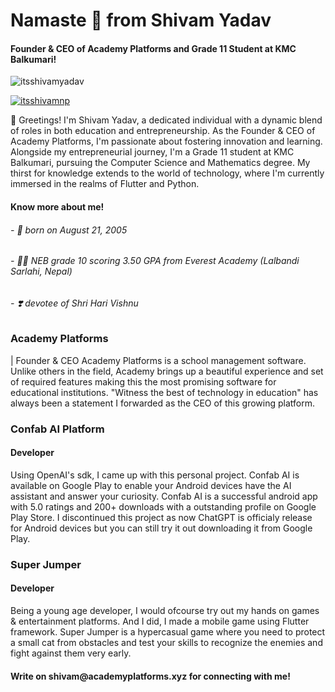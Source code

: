 <h1 align="start">Namaste 🙏 from Shivam Yadav</h1>
<h4 align="start">Founder & CEO of Academy Platforms and Grade 11 Student at KMC Balkumari!</h4>

<p align="left"> <img src="https://komarev.com/ghpvc/?username=itsshivamyadav&label=Profile%20views&color=0e75b6&style=flat" alt="itsshivamyadav" /> </p>

<p align="left"> <a href="https://twitter.com/itsshivamnp" target="blank"><img src="https://img.shields.io/twitter/follow/itsshivamnp?logo=twitter&style=for-the-badge" alt="itsshivamnp" /></a> </p>

👋 Greetings! I'm Shivam Yadav, a dedicated individual with a dynamic blend of roles in both education and entrepreneurship. As the Founder & CEO of Academy Platforms, I'm passionate about fostering innovation and learning. Alongside my entrepreneurial journey, I'm a Grade 11 student at KMC Balkumari, pursuing the Computer Science and Mathematics degree. My thirst for knowledge extends to the world of technology, where I'm currently immersed in the realms of Flutter and Python.

<h4 align="left">Know more about me!</h4>
<h6 align="left">- 👶 born on August 21, 2005</h6>
<h6 align="left">- 👨‍🎓 NEB grade 10 scoring 3.50 GPA from Everest Academy (Lalbandi Sarlahi, Nepal)</h6>
<h6 align="left">- ❣️ devotee of Shri Hari Vishnu</h6>

<h3 align="left">Academy Platforms</h3> | Founder & CEO
Academy Platforms is a school management software. Unlike others in the field, Academy brings up a beautiful experience and set of required features making this the most promising software for educational institutions. "Witness the best of technology in education" has always been a statement I forwarded as the CEO of this growing platform.

<h3 align="left">Confab AI Platform</h3> <h4 align="left">Developer</h4>
Using OpenAI's sdk, I came up with this personal project. Confab AI is available on Google Play to enable your Android devices have the AI assistant and answer your curiosity. Confab AI is a successful android app with 5.0 ratings and 200+ downloads with a outstanding profile on Google Play Store. I discontinued this project as now ChatGPT is officialy release for Android devices but you can still try it out downloading it from Google Play.

<h3 align="left">Super Jumper</h3> <h4 align="left">Developer</h4>
Being a young age developer, I would ofcourse try out my hands on games & entertainment platforms. And I did, I made a mobile game using Flutter framework. Super Jumper is a hypercasual game where you need to protect a small cat from obstacles and test your skills to recognize the enemies and fight against them very early.

<h4 align="left">Write on shivam@academyplatforms.xyz for connecting with me!</h4>
